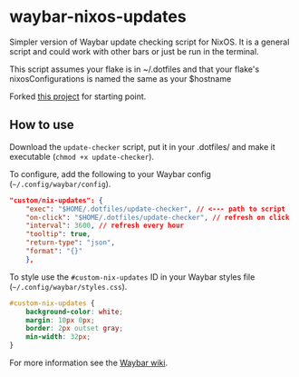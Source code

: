 # waybar-nixos-updates
Simpler version of Waybar update checking script for NixOS. It is a general script and could work with other bars or just be run in the terminal.

This script assumes your flake is in ~/.dotfiles and that your flake's nixosConfigurations is named the same as your $hostname

Forked [this project](https://github.com/J-Carder/waybar-apt-updates) for starting point.

## How to use

Download the `update-checker` script, put it in your .dotfiles/ and make it executable (`chmod +x update-checker`).

To configure, add the following to your Waybar config (`~/.config/waybar/config`).


```json
"custom/nix-updates": {
    "exec": "$HOME/.dotfiles/update-checker", // <--- path to script
    "on-click": "$HOME/.dotfiles/update-checker", // refresh on click
    "interval": 3600, // refresh every hour
    "tooltip": true,
    "return-type": "json",
    "format": "{}"
	},

```

To style use the `#custom-nix-updates` ID in your Waybar styles file (`~/.config/waybar/styles.css`).


```css
#custom-nix-updates {
    background-color: white;
    margin: 10px 0px;
	border: 2px outset gray;
    min-width: 32px;
}
```

For more information see the [Waybar wiki](https://github.com/Alexays/Waybar/wiki/Styling).
